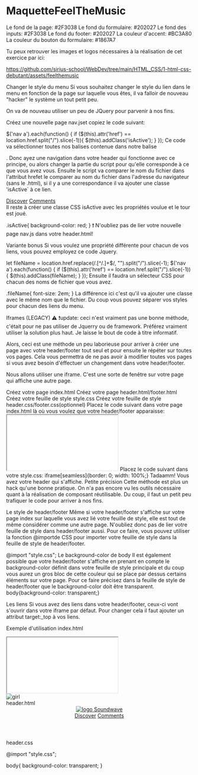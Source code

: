 # MaquetteFeelTheMusic
Le fond de la page: #2F3038
Le fond du formulaire: #202027
Le fond des inputs: #2F3038
Le fond du footer: #202027
La couleur d'accent: #BC3A80
La couleur du bouton du formulaire: #1867A7

Tu peux retrouver les images et logos nécessaires à la réalisation de cet exercice par ici:

https://github.com/sirius-school/WebDev/tree/main/HTML_CSS/1-html-css-debutant/assets/feelthemusic

Changer le style du menu
Si vous souhaitez changer le style du lien dans le menu en fonction de la page sur laquelle vous êtes, il va falloir de nouveau "hacker" le système un tout petit peu.

On va de nouveau utiliser un peu de JQuery pour parvenir à nos fins.

Créez une nouvelle page nav.jset copiez le code suivant:

$('nav a').each(function() {
  if ($(this).attr('href') == location.href.split("/").slice(-1)){ $(this).addClass('isActive'); }
});
Ce code va sélectionner toutes nos balises <a> contenue dans notre balise <nav>. Donc ayez une navigation dans votre header qui fonctionne avec ce principe, ou alors changer la partie du script pour qu'elle corresponde à ce que vous avez vous. Ensuite le script va comparer le nom du fichier dans l'attribut hrefet le comparer au nom du fichier dans l'adresse du navigateur (sans le .html), si il y a une correspondance il va ajouter une classe 'isActive` à ce lien.

<nav>
  <a href="discover.html">Discover</a>
  <a href="comments.html">Comments</a>
</nav>
Il reste à créer une classe CSS isActive avec les propriétés voulue et le tour est joué.

.isActive{
  background-color: red;
}
❗ N'oubliez pas de lier votre nouvelle page nav.js dans votre header.html!

Variante bonus
Si vous voulez une propriété différente pour chacun de vos liens, vous pouvez employez ce code Jquery.

let fileName = location.href.replace(/\.[^/.]+$/, "").split("/").slice(-1);
$('nav a').each(function() {
  if ($(this).attr('href') == location.href.split("/").slice(-1)){ $(this).addClass(fileName); }
});
Ensuite il faudra un sélecteur CSS pour chacun des noms de fichier que vous avez.

.fileName{
  font-size: 2em;
}
La différence ici c'est qu'il va ajouter une classe avec le même nom que le fichier. Du coup vous pouvez séparer vos styles pour chacun des liens du menu.

Iframes (LEGACY) ⚠️
❗update: ceci n'est vraiment pas une bonne méthode, c'était pour ne pas utiliser de Jquerry ou de framework. Préférez vraiment utiliser la solution plus haut. Je laisse le bout de code à titre informatif.

Alors, ceci est une méthode un peu laborieuse pour arriver à créer une page avec votre header/footer tout seul et pour ensuite le répéter sur toutes vos pages. Cela vous permettra de ne pas avoir à modifier toutes vos pages si vous avez besoin d'éffectuer un changement dans votre header/footer.

Nous allons utiliser une iframe. C'est une sorte de fenêtre sur votre page qui affiche une autre page.

Créez votre page index.html
Créez votre page header.html/footer.html
Créez votre feuille de style style.css
Créez votre feuille de style header.css/footer.css(optionnel)
Placez le code suivant dans votre page index.html là où vous voulez que votre header/footer apparaisse: <iframe src="header.html" seamless></iframe>
Placez le code suivant dans votre style.css: iframe[seamless]{border: 0; width: 100%;}
Tadaamm! Vous avez votre header qui s'affiche.
Petite précision
Cette méthode est plus un hack qu'une bonne pratique. On n'a pas encore vu les outils nécessaire quant à la réalisation de composant réutilisable. Du coup, il faut un petit peu trafiquer le code pour arriver à nos fins.

Le style de header/footer
Même si votre header/footer s'affiche sur votre page index sur laquelle vous avez lié votre feuille de style, elle est tout de même considérer comme une autre page. N'oubliez donc pas de lier votre feuille de style dans header/footer aussi. Pour ce faire, vous pouvez utiliser la fonction @importde CSS pour importer votre feuille de style dans la feuille de style de header/footer.

@import "style.css";
Le background-color de body
Il est également possible que votre header/footer s'affiche en prenant en compte le background-color définit dans votre feuille de style principale et du coup vous aurez un gros bloc de cette couleur qui se place par dessus certains éléments sur votre page. Pour ce faire précisez dans la feuille de style de header/footer que le background-color doit être transparent. body{background-color: transparent;}

Les liens
Si vous avez des liens dans votre header/footer, ceux-ci vont s'ouvrir dans votre iframe par défaut. Pour changer cela il faut ajouter un attribut target:_top à vos liens.

Exemple d'utilisation
index.html

<head>
  <title>Soundwave</title>
  <link rel="stylesheet" href="./css/style.css">
</head>
<body>
  <iframe src="header.html" seamless></iframe>
  <main>
    <img src="./assets/Girl.png" alt="girl" class="girl">
  </main>
</body>
header.html

<link rel="stylesheet" href="./css/header.css">
<header>
  <div class="title">
    <a href="index.html" target="_top">
      <img src="./assets/Logo.png" alt="logo">
      <span>Soundwave</span>
    </a>
  </div>
  <nav>
    <a class="nav" href="discover.html" target="_top">Discover</a>
    <a class="nav" href="comments.html" target="_top">Comments</a>
  </nav>
</header>
header.css

@import "style.css";

body{
  background-color: transparent;
}